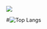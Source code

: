 <!--## Hi there 👋 -->
<img src="https://capsule-render.vercel.app/api?type=wave&color=auto&height=300&section=header&text=capsule%20render&fontSize=90" />

#![Top Langs](https://github-readme-stats.vercel.app/api/top-langs/?username=sgyoung96&layout=compact)
<!--
**sgyoung96/sgyoung96** is a ✨ _special_ ✨ repository because its `README.md` (this file) appears on your GitHub profile.

Here are some ideas to get you started:

- 🔭 I’m currently working on ...
- 🌱 I’m currently learning ...
- 👯 I’m looking to collaborate on ...
- 🤔 I’m looking for help with ...
- 💬 Ask me about ...
- 📫 How to reach me: ...
- 😄 Pronouns: ...
- ⚡ Fun fact: ...
-->
